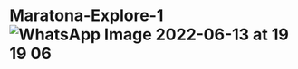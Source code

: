 # Maratona-Explore-1![WhatsApp Image 2022-06-13 at 19 19 06](https://user-images.githubusercontent.com/69721439/173563121-ad5bd087-0fce-4ae4-ac5a-c9a6f86af67b.jpeg)
